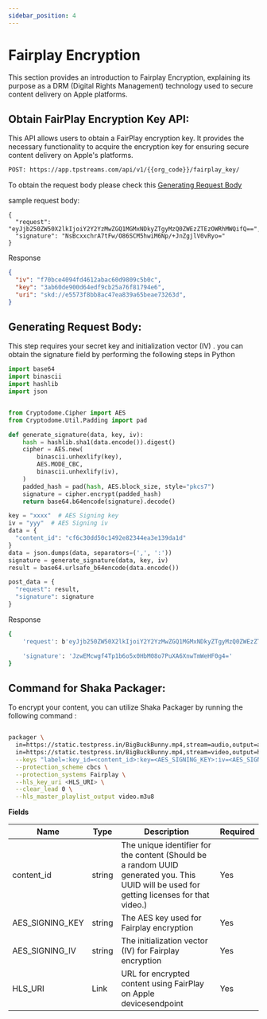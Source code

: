 ```yaml
---
sidebar_position: 4
---
```




# Fairplay Encryption
This section provides an introduction to Fairplay Encryption, explaining its purpose as a DRM (Digital Rights Management) technology used to secure content delivery on Apple platforms.


## Obtain FairPlay Encryption Key API:

This API allows users to obtain a FairPlay encryption key. It provides the necessary functionality to acquire the encryption key for ensuring secure content delivery on Apple's platforms.


```bash
POST: https://app.tpstreams.com/api/v1/{{org_code}}/fairplay_key/
```
To obtain the request body please check this [Generating Request Body](#generating-request-body)

sample request body:
```
{
  "request": "eyJjb250ZW50X2lkIjoiY2Y2YzMwZGQ1MGMxNDkyZTgyMzQ0ZWEzZTEzOWRhMWQifQ==",
  "signature": "NsBcxxchrA7tFw/O86SCM5hwiM6Np/+JnZgjlV0vRyo="
}
```


Response

```json
{
  "iv": "f70bce4094fd4612abac60d9809c5b0c",
  "key": "3ab60de900d64edf9cb25a76f81794e6",
  "uri": "skd://e5573f8bb8ac47ea839a65beae73263d",
}
```


## Generating Request Body:

This step requires your secret key and initialization vector (IV) . you can obtain the signature field by performing the following steps in Python

```python
import base64
import binascii
import hashlib
import json


from Cryptodome.Cipher import AES
from Cryptodome.Util.Padding import pad

def generate_signature(data, key, iv):
    hash = hashlib.sha1(data.encode()).digest()
    cipher = AES.new(
        binascii.unhexlify(key),
        AES.MODE_CBC,
        binascii.unhexlify(iv),
    )
    padded_hash = pad(hash, AES.block_size, style="pkcs7")
    signature = cipher.encrypt(padded_hash)
    return base64.b64encode(signature).decode()

key = "xxxx"  # AES Signing key
iv = "yyy"  # AES Signing iv
data = {
  "content_id": "cf6c30dd50c1492e82344ea3e139da1d"
}
data = json.dumps(data, separators=(',', ':'))
signature = generate_signature(data, key, iv)
result = base64.urlsafe_b64encode(data.encode())

post_data = {
  "request": result,
  "signature": signature
}
```

Response

```bash
{
    'request': b'eyJjb250ZW50X2lkIjoiY2Y2YzMwZGQ1MGMxNDkyZTgyMzQ0ZWEzZTEzOWRhMWQifQ==', 

    'signature': 'JzwEMcwgf4Tp1b6o5x0HbM08o7PuXA6XnwTmWeHF0g4='
}
```

## Command for Shaka Packager:
To encrypt your content, you can utilize Shaka Packager by running the following command :


```bash

packager \
  in=https://static.testpress.in/BigBuckBunny.mp4,stream=audio,output=audio.mp4 \
  in=https://static.testpress.in/BigBuckBunny.mp4,stream=video,output=h264_360p.mp4 \
  --keys "label=:key_id=<content_id>:key=<AES_SIGNING_KEY>:iv=<AES_SIGNING_IV>" \
  --protection_scheme cbcs \
  --protection_systems Fairplay \
  --hls_key_uri <HLS_URI> \
  --clear_lead 0 \
  --hls_master_playlist_output video.m3u8

```

**Fields**

| Name              | Type         | Description                                                  | Required  |
| ---------------   | ------------ | --------------------------------------------------------     | --------- |
| content_id        | string       | The unique identifier for the content (Should be a random UUID generated you. This UUID will be used for getting licenses for that video.)                        | Yes       |
| AES_SIGNING_KEY  | string       | The AES key used for Fairplay encryption                     | Yes       |
| AES_SIGNING_IV       | string       | The initialization vector (IV) for Fairplay encryption       | Yes       |
| HLS_URI          | Link       | URL for encrypted content using FairPlay on Apple devicesendpoint                       | Yes       |